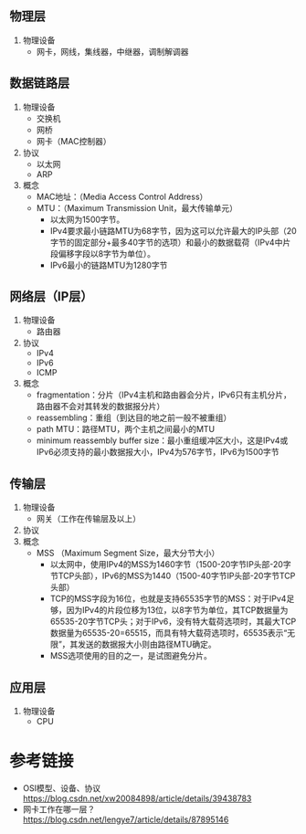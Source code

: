 ## 物理层
1. 物理设备
    - 网卡，网线，集线器，中继器，调制解调器

## 数据链路层
1. 物理设备
    - 交换机
    - 网桥
    - 网卡（MAC控制器）
2. 协议
    - 以太网
    - ARP
3. 概念
    - MAC地址：（Media Access Control Address）
    - MTU：（Maximum Transmission Unit，最大传输单元）
        - 以太网为1500字节。
        - IPv4要求最小链路MTU为68字节，因为这可以允许最大的IP头部（20字节的固定部分+最多40字节的选项）和最小的数据载荷（IPv4中片段偏移字段以8字节为单位）。
        - IPv6最小的链路MTU为1280字节


## 网络层（IP层）
1. 物理设备
    - 路由器
2. 协议
    - IPv4
    - IPv6
    - ICMP
3. 概念
    - fragmentation：分片（IPv4主机和路由器会分片，IPv6只有主机分片，路由器不会对其转发的数据报分片）
    - reassembling：重组（到达目的地之前一般不被重组）
    - path MTU：路径MTU，两个主机之间最小的MTU
    - minimum reassembly buffer size：最小重组缓冲区大小，这是IPv4或IPv6必须支持的最小数据报大小，IPv4为576字节，IPv6为1500字节

## 传输层
1. 物理设备
    - 网关（工作在传输层及以上）
2. 协议
3. 概念
    - MSS （Maximum Segment Size，最大分节大小）
        - 以太网中，使用IPv4的MSS为1460字节（1500-20字节IP头部-20字节TCP头部），IPv6的MSS为1440（1500-40字节IP头部-20字节TCP头部）
        - TCP的MSS字段为16位，也就是支持65535字节的MSS：对于IPv4足够，因为IPv4的片段位移为13位，以8字节为单位，其TCP数据量为65535-20字节TCP头；对于IPv6，没有特大载荷选项时，其最大TCP数据量为65535-20=65515，而具有特大载荷选项时，65535表示“无限”，其发送的数据报大小则由路径MTU确定。
        - MSS选项使用的目的之一，是试图避免分片。


## 应用层
1. 物理设备
    - CPU


# 参考链接
- OSI模型、设备、协议 
    https://blog.csdn.net/xw20084898/article/details/39438783
- 网卡工作在哪一层？ 
    https://blog.csdn.net/lengye7/article/details/87895146